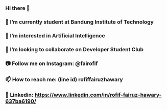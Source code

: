 ### Hi there 👋

### 🔭 I’m currently student at Bandung Institute of Technology
### 🌱 I’m interested in Artificial Intelligence
### 👯 I’m looking to collaborate on Developer Student Club
### 📷 Follow me on Instagram: @fairofif
### 📫 How to reach me: (line id) rofiffairuzhawary
### 🛄 Linkedin: https://www.linkedin.com/in/rofif-fairuz-hawary-637ba6190/

